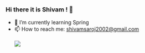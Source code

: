 ### Hi there it is Shivam ! 👋

- 🌱 I’m currently learning Spring
- 📫 How to reach me: shivamsaroj2002@gmail.com
<br><br>
<img src ="https://github-readme-stats.vercel.app/api?username=shivamsaroj2002&&show_icons=true&title_color=ffffff&icon_color=bb2acf&text_color=daf7dc&bg_color=151515"></img>

